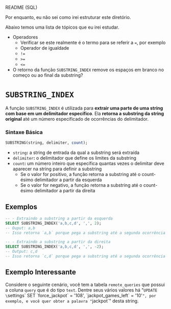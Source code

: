 README (SQL)

Por enquanto, eu não sei como irei estruturar este diretório.

Abaixo temos uma lista de tópicos que eu irei estudar.

- Operadores
    + Verificar se este realmente é o termo para se referir a `=`, por exemplo
    + Operador de igualdade
    + `!=`
    + `>=`
    + `<=`
- O retorno da função `SUBSTRING_INDEX` remove os espaços em branco no começo ou ao final da substring?

# `SUBSTRING_INDEX`

A função `SUBSTRING_INDEX` é utilizada para **extrair uma parte de uma string com base em um delimitador específico**. Ela **retorna a substring da string original** até um número especificado de ocorrências do delimitador.

### Sintaxe Básica

```SQL
SUBSTRING(string, delimiter, count);
```

- `string`**:** a string de entrada da qual a substring será extraída
- `delimiter`**:** o delimitador que define os limites da substring
- `count`**:** um número inteiro que específica quantas vezes o delimitar deve aparecer na string para definir a substring
    + Se o valor for positivo, a função retorna a substring até o count-ésimo delimitador a partir da esquerda
    + Se o valor for negativo, a função retorna a substring até o count-ésimo delimitador a partir da direita

## Exemplos

```SQL
-- - Extraindo a substring a partir da esquerda
SELECT SUBSTRING_INDEX('a,b,c,d', ',', 2);
-- Ouput: a,b
-- Isso retorna `a,b` porque pega a substring até a segunda ocorrência da vírgula a partir da esquerda.

-- - Extraindo a substring a partir da direita
SELECT SUBSTRING_INDEX('a,b,c,d', ',', -2);
-- Output: c,d
-- Isso retorna `c,d` porque pega a substring até a segunda ocorrência da vírgula a partir da direita.
```

## Exemplo Interessante

Considere o seguinte cenário, você tem a tabela `remote_queries` que possui a coluna `query` que é do tipo `text`. Dentre seus vários valores há "`UPDATE \`settings\` SET \`force_jackpot\` = '108', \`jackpot_games_left\` = '10'`", por exemplo, e você quer obter a palavra "`jackpot`" desta string.